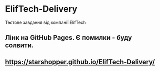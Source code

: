 # ElifTech-Delivery
Тестове завдання від компанії ElifTech

Лінк на GitHub Pages. Є помилки - буду солвити.
------------------------------------------------
https://starshopper.github.io/ElifTech-Delivery/
------------------------------------------------
